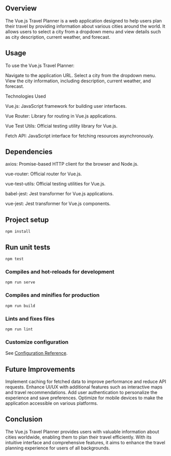 ## Overview
The Vue.js Travel Planner is a web application designed to help users plan their travel by providing information about various cities around the world. It allows users to select a city from a dropdown menu and view details such as city description, current weather, and forecast.

## Usage
To use the Vue.js Travel Planner:

Navigate to the application URL.
Select a city from the dropdown menu.
View the city information, including description, current weather, and forecast.

Technologies Used

Vue.js: JavaScript framework for building user interfaces.

Vue Router: Library for routing in Vue.js applications.

Vue Test Utils: Official testing utility library for Vue.js.

Fetch API: JavaScript interface for fetching resources asynchronously.

## Dependencies
axios: Promise-based HTTP client for the browser and Node.js.

vue-router: Official router for Vue.js.

vue-test-utils: Official testing utilities for Vue.js.

babel-jest: Jest transformer for Vue.js applications.

vue-jest: Jest transformer for Vue.js components.

## Project setup
```
npm install
```

## Run unit tests
```
npm test
```

### Compiles and hot-reloads for development
```
npm run serve
```

### Compiles and minifies for production
```
npm run build
```

### Lints and fixes files
```
npm run lint
```

### Customize configuration
See [Configuration Reference](https://cli.vuejs.org/config/).

## Future Improvements
Implement caching for fetched data to improve performance and reduce API requests.
Enhance UI/UX with additional features such as interactive maps and travel recommendations.
Add user authentication to personalize the experience and save preferences.
Optimize for mobile devices to make the application accessible on various platforms.
## Conclusion
The Vue.js Travel Planner provides users with valuable information about cities worldwide, enabling them to plan their travel efficiently. With its intuitive interface and comprehensive features, it aims to enhance the travel planning experience for users of all backgrounds.
